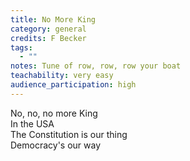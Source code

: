 ```yaml
---
title: No More King
category: general
credits: F Becker
tags:
  - ""
notes: Tune of row, row, row your boat
teachability: very easy
audience_participation: high
---
```

No, no, no more King\
In the USA\
The Constitution is our thing\
Democracy's our way
